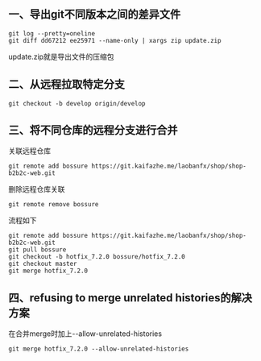 ## 一、导出git不同版本之间的差异文件
```
git log --pretty=oneline
git diff dd67212 ee25971 --name-only | xargs zip update.zip
```
update.zip就是导出文件的压缩包

## 二、从远程拉取特定分支

```
git checkout -b develop origin/develop
```

## 三、将不同仓库的远程分支进行合并

关联远程仓库
```
git remote add bossure https://git.kaifazhe.me/laobanfx/shop/shop-b2b2c-web.git
```

删除远程仓库关联
```
git remote remove bossure
```

流程如下
```
git remote add bossure https://git.kaifazhe.me/laobanfx/shop/shop-b2b2c-web.git
git pull bossure
git checkout -b hotfix_7.2.0 bossure/hotfix_7.2.0
git checkout master
git merge hotfix_7.2.0
```

## 四、refusing to merge unrelated histories的解决方案

在合并merge时加上--allow-unrelated-histories

```
git merge hotfix_7.2.0 --allow-unrelated-histories
```
